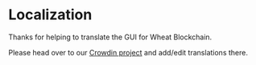 # Localization

Thanks for helping to translate the GUI for Wheat Blockchain.

Please head over to our [Crowdin project](https://crowdin.com/project/wheat-blockchain/) and add/edit translations there.
